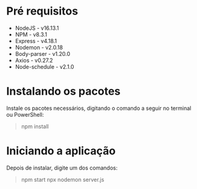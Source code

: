 # Pré requisitos

- NodeJS - v16.13.1
- NPM - v8.3.1
- Express - v4.18.1
- Nodemon - v2.0.18
- Body-parser - v1.20.0
- Axios - v0.27.2
- Node-schedule - v2.1.0

# Instalando os pacotes

Instale os pacotes necessários, digitando o comando a seguir no terminal ou PowerShell:

> npm install

# Iniciando a aplicação

Depois de instalar, digite um dos comandos:

> npm start
> npx nodemon server.js
